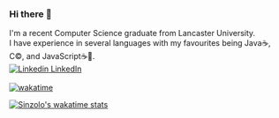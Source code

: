 ### Hi there 👋
I'm a recent Computer Science graduate from Lancaster University.
<br>I have experience in several languages with my favourites being Java☕️, C©️, and JavaScript☕️📜.
<br>[![Linkedin](https://i.stack.imgur.com/gVE0j.png) LinkedIn](https://www.linkedin.com/in/kez-gray-703735198)
&nbsp;
<br><br>[![wakatime](https://wakatime.com/badge/user/ae5fb32b-c383-494f-adab-3f7d23c047ed.svg)](https://wakatime.com/@ae5fb32b-c383-494f-adab-3f7d23c047ed)
<!---
![Sinzolo's GitHub stats](https://github-readme-stats.vercel.app/api?username=Sinzolo&count_private=true&theme=codeSTACKr&hide=stars,contribs&show_icons=true&custom_title=Sinzolo's%20GitHub%20Stats)
-->
[![Sinzolo's wakatime stats](https://github-readme-stats.vercel.app/api/wakatime?username=Sinzolo&theme=great-gatsby&layout=compact)](https://wakatime.com/@Sinzolo)
